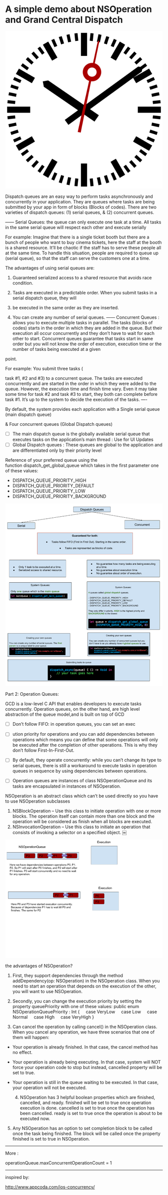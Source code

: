 # A simple demo about NSOperation and Grand Central Dispatch

<p align="center">
  <img src ="https://github.com/amrangry/ClockWise/blob/master/logo.png?raw=true"/>
</p>

Dispatch queues
are an easy way to perform tasks asynchronously and concurrently in your application.
They are queues where tasks are being submitted by your app in form of blocks (Blocks of codes). 
There are two varieties of dispatch queues: (1) serial queues, & (2) concurrent queues.

——
Serial Queues: 
the queue can only execute one task at a time. All tasks in the same serial queue will respect each other and execute serially

For example:
 Imagine that there is a single ticket booth but there are a bunch of people who want to buy cinema tickets, here the staff at the booth is a shared resource. It’ll be chaotic if the staff has to serve these people all at the same time. To handle this situation, people are required to queue up (serial queue), so that the staff can serve the customers one at a time.

The advantages of using serial queues are:
1. Guaranteed serialized access to a shared resource that avoids race condition.
2. Tasks are executed in a predictable order. When you submit tasks in a serial dispatch queue, they will 

1. be executed in the same order as they are inserted.
2. You can create any number of serial queues.
——
Concurrent Queues : 
allows you to execute multiple tasks in parallel.
 The tasks (blocks of codes) starts in the order in which they are added in the queue. 
But their execution all occur concurrently and they don’t have to wait for each other to start.
Concurrent queues guarantee that tasks start in same order but you will not know the order of execution, execution time or the number of tasks being executed at a given 

point.

For example:
You submit three tasks (

task #1, #2 and #3) to a concurrent queue. The tasks are executed concurrently and are started in the order in which they were added to the queue. However, the execution time and finish time vary. Even it may take some time for task #2 and task #3 to start, they both can complete before task #1. It’s up to the system to decide the execution of the tasks.
—-

By default, the system provides each application with a
Single serial queue (main dispatch queue)

&
Four concurrent queues (Global Dispatch queues)

- [ ] The main dispatch queue is the globally available serial queue that executes tasks on the application’s main thread : Use for UI Updates
- [ ] Global Dispatch queues :  These queues are global to the application and are differentiated only by their priority level

Reference of your preferred queue using the function dispatch_get_global_queue which takes in the first parameter one of these values:
* DISPATCH_QUEUE_PRIORITY_HIGH
* DISPATCH_QUEUE_PRIORITY_DEFAULT
* DISPATCH_QUEUE_PRIORITY_LOW
* DISPATCH_QUEUE_PRIORITY_BACKGROUND


<p align="center">
  <img src ="https://github.com/amrangry/NSOperation-Demo/blob/master/GCD.png?raw=true"/>
</p>


Part 2: Operation Queues:

GCD is a low-level C API that enables developers to execute tasks concurrently. 
Operation queues, on the other hand, are high level abstraction of the queue model,and is built on top of GCD

- [ ] Don’t follow FIFO: in operation queues, you can set an exec

- [ ] ution priority for operations and you can add dependencies between operations which means you can define that some operations will only be executed after the completion of other operations. This is why they don’t follow First-In-First-Out.
- [ ] By default, they operate concurrently: while you can’t change its type to serial queues, there is still a workaround to execute tasks in operation queues in sequence by using dependencies between operations.
- [ ] Operation queues are instances of class NSOperationQueue and its tasks are encapsulated in instances of NSOperation.

NSOperation is an abstract class which can’t be used directly so you have to use NSOperation subclasses

1. NSBlockOperation – Use this class to initiate operation with one or more blocks. The operation itself can contain more than one block and the operation will be considered as finish when all blocks are executed.
2. NSInvocationOperation – Use this class to initiate an operation that consists of invoking a selector on a specified object.
￼
<p align="center">
  <img src ="https://github.com/amrangry/NSOperation-Demo/blob/master/OperationQueue.png?raw=true"/>
</p>

the advantages of NSOperation?
1. First, they support dependencies through the method addDependency(op: NSOperation) in the NSOperation class. When you need to start an operation that depends on the execution of the other, you will want to use NSOperation.
2. Secondly, you can change the execution priority by setting the property queuePriority with one of these values:
public enum NSOperationQueuePriority : Int {
    case VeryLow
    case Low
    case Normal
    case High
    case VeryHigh
}

3. Can cancel the operation by calling cancel() in the NSOperation class. When you cancel any operation, we have three scenarios that one of them will happen:
* Your operation is already finished. In that case, the cancel method has no effect.
* Your operation is already being executing. In that case, system will NOT force your operation code to stop but instead, cancelled property will be set to true.
* Your operation is still in the queue waiting to be executed. In that case, your operation will not be executed.

  4. NSOperation has 3 helpful boolean properties which are finished, cancelled, and ready. finished will be set to true once operation execution is done. cancelled is set to true once the operation has been cancelled. ready is set to true once the operation is about to be executed now.
5. Any NSOperation has an option to set completion block to be called once the task being finished. The block will be called once the property finished is set to true in NSOperation.
---
More :

operationQueue.maxConcurrentOperationCount = 1 


---
inspired by:

http://www.appcoda.com/ios-concurrency/
